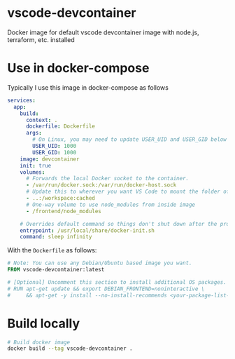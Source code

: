 # vscode-devcontainer

Docker image for default vscode devcontainer image with node.js, terraform, etc. installed

# Use in docker-compose

Typically I use this image in docker-compose as follows

```yaml
services:
  app:
    build:
      context: .
      dockerfile: Dockerfile
      args:
        # On Linux, you may need to update USER_UID and USER_GID below if not your local UID is not 1000.
        USER_UID: 1000
        USER_GID: 1000
    image: devcontainer
    init: true
    volumes:
      # Forwards the local Docker socket to the container.
      - /var/run/docker.sock:/var/run/docker-host.sock
      # Update this to wherever you want VS Code to mount the folder of your project
      - ..:/workspace:cached
      # One-way volume to use node_modules from inside image
      - /frontend/node_modules

    # Overrides default command so things don't shut down after the process ends.
    entrypoint: /usr/local/share/docker-init.sh
    command: sleep infinity
```

With the `Dockerfile` as follows:

```dockerfile
# Note: You can use any Debian/Ubuntu based image you want.
FROM vscode-devcontainer:latest

# [Optional] Uncomment this section to install additional OS packages.
# RUN apt-get update && export DEBIAN_FRONTEND=noninteractive \
#     && apt-get -y install --no-install-recommends <your-package-list-here>
```

# Build locally

```bash
# Build docker image
docker build --tag vscode-devcontainer .
```
